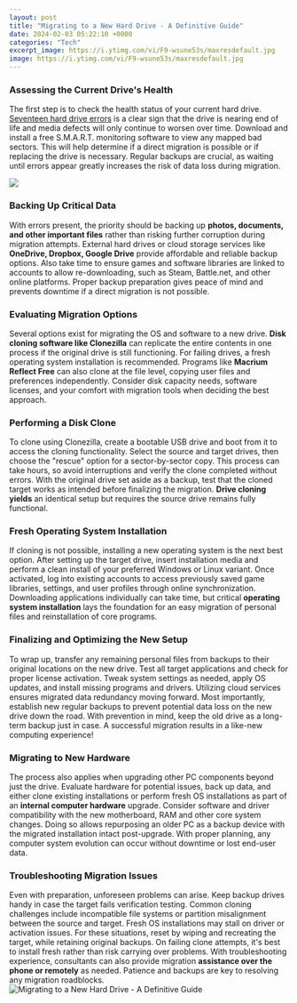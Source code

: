 ```yaml
---
layout: post
title: "Migrating to a New Hard Drive - A Definitive Guide"
date: 2024-02-03 05:22:10 +0000
categories: "Tech"
excerpt_image: https://i.ytimg.com/vi/F9-wsune53s/maxresdefault.jpg
image: https://i.ytimg.com/vi/F9-wsune53s/maxresdefault.jpg
---
```


### Assessing the Current Drive's Health  
The first step is to check the health status of your current hard drive. [Seventeen hard drive errors](https://store.fi.io.vn/womens-cute-duck-gift-for-mom-mother-duckling-duck-waterfowl-lovers-v-neck-t-shirt/women&) is a clear sign that the drive is nearing end of life and media defects will only continue to worsen over time. Download and install a free S.M.A.R.T. monitoring software to view any mapped bad sectors. This will help determine if a direct migration is possible or if replacing the drive is necessary. Regular backups are crucial, as waiting until errors appear greatly increases the risk of data loss during migration.

![](https://helpdeskgeek.com/wp-content/pictures/2021/04/1-Migrate-Windows-Featured.jpg)
### Backing Up Critical Data 
With errors present, the priority should be backing up **photos, documents, and other important files** rather than risking further corruption during migration attempts. External hard drives or cloud storage services like **OneDrive, Dropbox, Google Drive** provide affordable and reliable backup options. Also take time to ensure games and software libraries are linked to accounts to allow re-downloading, such as Steam, Battle.net, and other online platforms. Proper backup preparation gives peace of mind and prevents downtime if a direct migration is not possible.
### Evaluating Migration Options
Several options exist for migrating the OS and software to a new drive. **Disk cloning software like Clonezilla** can replicate the entire contents in one process if the original drive is still functioning. For failing drives, a fresh operating system installation is recommended. Programs like **Macrium Reflect Free** can also clone at the file level, copying user files and preferences independently. Consider disk capacity needs, software licenses, and your comfort with migration tools when deciding the best approach. 
### Performing a Disk Clone
To clone using Clonezilla, create a bootable USB drive and boot from it to access the cloning functionality. Select the source and target drives, then choose the "rescue" option for a sector-by-sector copy. This process can take hours, so avoid interruptions and verify the clone completed without errors. With the original drive set aside as a backup, test that the cloned target works as intended before finalizing the migration. **Drive cloning yields** an identical setup but requires the source drive remains fully functional.
### Fresh Operating System Installation 
If cloning is not possible, installing a new operating system is the next best option. After setting up the target drive, insert installation media and perform a clean install of your preferred Windows or Linux variant. Once activated, log into existing accounts to access previously saved game libraries, settings, and user profiles through online synchronization. Downloading applications individually can take time, but critical **operating system installation** lays the foundation for an easy migration of personal files and reinstallation of core programs.
### Finalizing and Optimizing the New Setup  
To wrap up, transfer any remaining personal files from backups to their original locations on the new drive. Test all target applications and check for proper license activation. Tweak system settings as needed, apply OS updates, and install missing programs and drivers. Utilizing cloud services ensures migrated data redundancy moving forward. Most importantly, establish new regular backups to prevent potential data loss on the new drive down the road. With prevention in mind, keep the old drive as a long-term backup just in case. A successful migration results in a like-new computing experience!
### Migrating to New Hardware    
The process also applies when upgrading other PC components beyond just the drive. Evaluate hardware for potential issues, back up data, and either clone existing installations or perform fresh OS installations as part of an **internal computer hardware** upgrade. Consider software and driver compatibility with the new motherboard, RAM and other core system changes. Doing so allows repurposing an older PC as a backup device with the migrated installation intact post-upgrade. With proper planning, any computer system evolution can occur without downtime or lost end-user data.
### Troubleshooting Migration Issues
Even with preparation, unforeseen problems can arise. Keep backup drives handy in case the target fails verification testing. Common cloning challenges include incompatible file systems or partition misalignment between the source and target. Fresh OS installations may stall on driver or activation issues. For these situations, reset by wiping and recreating the target, while retaining original backups. On failing clone attempts, it's best to install fresh rather than risk carrying over problems. With troubleshooting experience, consultants can also provide migration **assistance over the phone or remotely** as needed. Patience and backups are key to resolving any migration roadblocks.
![Migrating to a New Hard Drive - A Definitive Guide](https://i.ytimg.com/vi/F9-wsune53s/maxresdefault.jpg)